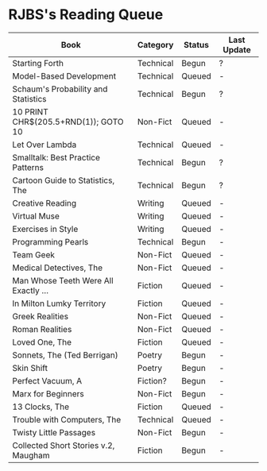 
# RJBS's Reading Queue

| **Book**                            | Category  | Status | Last Update |
|-------------------------------------|-----------|--------|-------------|
 Starting Forth                       | Technical | Begun  | ?
 Model-Based Development              | Technical | Queued | -
 Schaum's Probability and Statistics  | Technical | Begun  | ?
 10 PRINT CHR$(205.5+RND(1)); GOTO 10 | Non-Fict  | Queued | -
 Let Over Lambda                      | Technical | Queued | -
 Smalltalk: Best Practice Patterns    | Technical | Begun  | ?
 Cartoon Guide to Statistics, The     | Technical | Begun  | ?
 Creative Reading                     | Writing   | Queued | -
 Virtual Muse                         | Writing   | Queued | -
 Exercises in Style                   | Writing   | Queued | -
 Programming Pearls                   | Technical | Begun  | -
 Team Geek                            | Non-Fict  | Queued | -
 Medical Detectives, The              | Non-Fict  | Queued | -
 Man Whose Teeth Were All Exactly …   | Fiction   | Queued | -
 In Milton Lumky Territory            | Fiction   | Queued | -
 Greek Realities                      | Non-Fict  | Queued | -
 Roman Realities                      | Non-Fict  | Queued | -
 Loved One, The                       | Fiction   | Queued | -
 Sonnets, The (Ted Berrigan)          | Poetry    | Begun  | -
 Skin Shift                           | Poetry    | Begun  | -
 Perfect Vacuum, A                    | Fiction?  | Begun  | -
 Marx for Beginners                   | Non-Fict  | Begun  | -
 13 Clocks, The                       | Fiction   | Queued | -
 Trouble with Computers, The          | Technical | Queued | -
 Twisty Little Passages               | Non-Fict  | Begun  | -
 Collected Short Stories v.2, Maugham | Fiction   | Begun  | -

